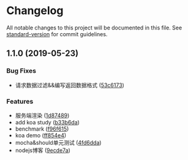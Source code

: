 # Changelog

All notable changes to this project will be documented in this file. See [standard-version](https://github.com/conventional-changelog/standard-version) for commit guidelines.

## 1.1.0 (2019-05-23)


### Bug Fixes

* 请求数据过滤&&编写返回数据格式 ([53c6173](https://github.com/homobulla/nodejs/commit/53c6173))


### Features

*  服务端渲染 ([1d87489](https://github.com/homobulla/nodejs/commit/1d87489))
* add koa study ([b33b6da](https://github.com/homobulla/nodejs/commit/b33b6da))
* benchmark ([f96f615](https://github.com/homobulla/nodejs/commit/f96f615))
* koa demo ([ff854e4](https://github.com/homobulla/nodejs/commit/ff854e4))
* mocha&should单元测试 ([4fd6dda](https://github.com/homobulla/nodejs/commit/4fd6dda))
* nodejs博客 ([9ecde7a](https://github.com/homobulla/nodejs/commit/9ecde7a))
